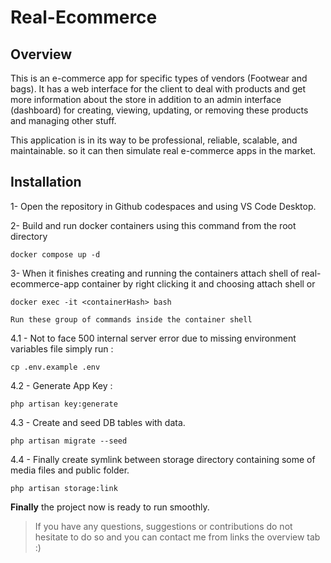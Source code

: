 # Real-Ecommerce

## Overview
This is an e-commerce app for specific types of vendors (Footwear and bags). It has a web interface for the client to deal with products and get more information about the store in addition to an admin interface (dashboard) for creating, viewing, updating, or removing these products and managing other stuff.


This application is in its way to be professional, reliable, scalable, and maintainable. so it can then simulate real e-commerce apps in the market. 

## Installation

1- Open the repository in Github codespaces and using VS Code Desktop.

2- Build and run docker containers using this command from the root directory
```
docker compose up -d
```
3- When it finishes creating and running the containers attach shell of real-ecommerce-app container by right clicking it and choosing attach shell or
```
docker exec -it <containerHash> bash 
```
`Run these group of commands inside the container shell`

4.1 - Not to face 500 internal server error due to missing environment variables file simply run :
```
cp .env.example .env
``` 

4.2 - Generate App Key :
```
php artisan key:generate
```

4.3 - Create and seed DB tables with data. 
```
php artisan migrate --seed
```

4.4 - Finally create symlink between storage directory containing some of media files and public folder.
```
php artisan storage:link
```

**Finally** the project now is ready to run smoothly.

> If you have any questions, suggestions or contributions do not hesitate to do so and you can contact me from links the overview tab :)